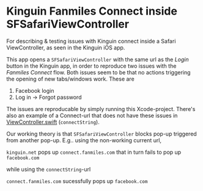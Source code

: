 # Kinguin Fanmiles Connect inside SFSafariViewController
For describing &amp; testing issues with Kinguin connect inside a Safari ViewController, as seen in the Kinguin iOS app.

This app opens a `SFSafariViewController` with the same url as the *Login* button in the Kinguin app, in order to reproduce two issues with the _Fanmiles Connect_ flow. 
Both issues seem to be that no actions triggering the opening of new tabs/windows work. These are
1. Facebook login
2. Log in -> Forgot password

The issues are reproducable by simply running this Xcode-project. There's also an example of a Connect-url that does not have these issues in [ViewController.swift](https://github.com/FanMilesGmbH/iOS-safari-view-kinguin-connect/blob/master/WebViewDummy/ViewController.swift) (`connectString`).

Our working theory is that `SFSafariViewController` blocks pop-up triggered from another pop-up. E.g.. using the non-working current url,

`kinguin.net` pops up `connect.fanmiles.com` that in turn fails to pop up `facebook.com`

while using the `connectString`-url

`connect.fanmiles.com` sucessfully pops up `facebook.com`
